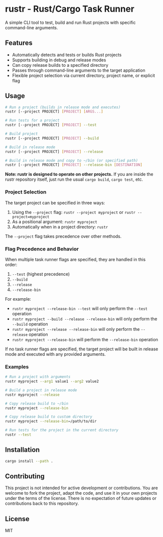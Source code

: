 # rustr - Rust/Cargo Task Runner

A simple CLI tool to test, build and run Rust projects with specific command-line arguments.

## Features

- Automatically detects and tests or builds Rust projects
- Supports building in debug and release modes
- Can copy release builds to a specified directory
- Passes through command-line arguments to the target application
- Flexible project selection via current directory, project name, or explicit flag

## Usage

```bash
# Run a project (builds in release mode and executes)
rustr [--project PROJECT] [PROJECT] [ARGS...]

# Run tests for a project
rustr [--project PROJECT] [PROJECT] --test

# Build project
rustr [--project PROJECT] [PROJECT] --build

# Build in release mode
rustr [--project PROJECT] [PROJECT] --release

# Build in release mode and copy to ~/bin (or specified path)
rustr [--project PROJECT] [PROJECT] --release-bin [DESTINATION]
```

**Note: rustr is designed to operate on other projects.** If you are inside the rustr repository itself, just run the usual `cargo build`, `cargo test`, etc.

### Project Selection

The target project can be specified in three ways:
1. Using the `--project` flag: `rustr --project myproject` or `rustr --project=myproject`
2. As a positional argument: `rustr myproject`
3. Automatically when in a project directory: `rustr`

The `--project` flag takes precedence over other methods.

### Flag Precedence and Behavior

When multiple task runner flags are specified, they are handled in this order:
1. `--test` (highest precedence)
1. `--build`
2. `--release`
3. `--release-bin`

For example:
- `rustr myproject --release-bin --test` will only perform the `--test` operation
- `rustr myproject --build --release --release-bin` will only perform the `--build` operation
- `rustr myproject --release --release-bin` will only perform the `--release` operation
- `rustr myproject --release-bin` will perform the `--release-bin` operation

If no task runner flags are specified, the target project will be built in release mode and executed with any provided arguments.

### Examples

```bash
# Run a project with arguments
rustr myproject --arg1 value1 --arg2 value2

# Build a project in release mode
rustr myproject --release

# Copy release build to ~/bin
rustr myproject --release-bin

# Copy release build to custom directory
rustr myproject --release-bin=/path/to/dir

# Run tests for the project in the current directory
rustr --test
```

## Installation

```bash
cargo install --path .
```

## Contributing

This project is not intended for active development or contributions. You are welcome to fork the project, adapt the code, and use it in your own projects under the terms of the license. There is no expectation of future updates or contributions back to this repository.

## License

MIT